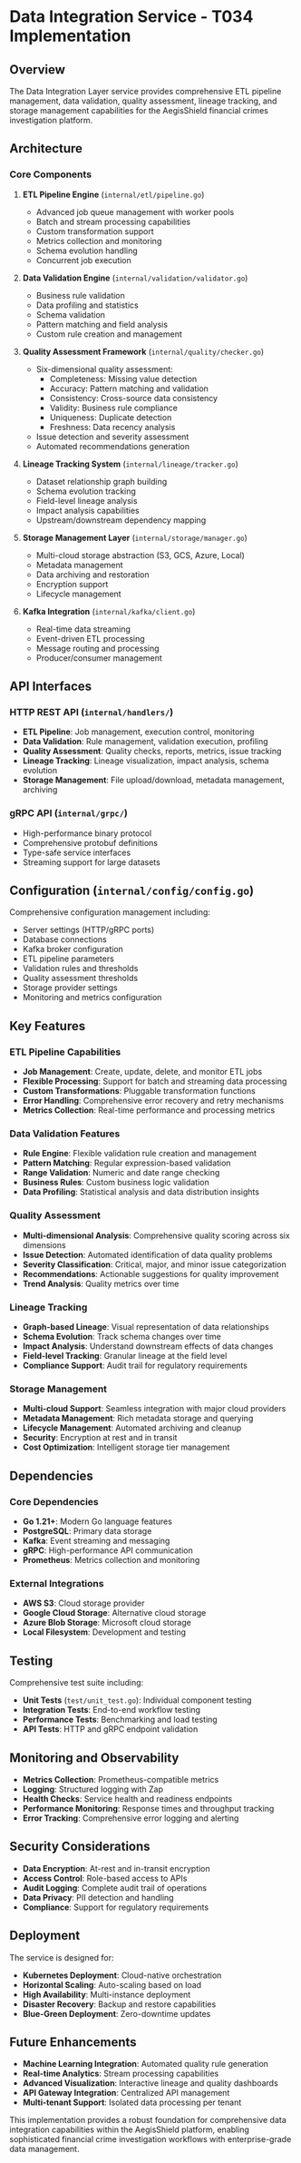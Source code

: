 # Data Integration Service - T034 Implementation

## Overview
The Data Integration Layer service provides comprehensive ETL pipeline management, data validation, quality assessment, lineage tracking, and storage management capabilities for the AegisShield financial crimes investigation platform.

## Architecture

### Core Components

1. **ETL Pipeline Engine** (`internal/etl/pipeline.go`)
   - Advanced job queue management with worker pools
   - Batch and stream processing capabilities
   - Custom transformation support
   - Metrics collection and monitoring
   - Schema evolution handling
   - Concurrent job execution

2. **Data Validation Engine** (`internal/validation/validator.go`)
   - Business rule validation
   - Data profiling and statistics
   - Schema validation
   - Pattern matching and field analysis
   - Custom rule creation and management

3. **Quality Assessment Framework** (`internal/quality/checker.go`)
   - Six-dimensional quality assessment:
     - Completeness: Missing value detection
     - Accuracy: Pattern matching and validation
     - Consistency: Cross-source data consistency
     - Validity: Business rule compliance
     - Uniqueness: Duplicate detection
     - Freshness: Data recency analysis
   - Issue detection and severity assessment
   - Automated recommendations generation

4. **Lineage Tracking System** (`internal/lineage/tracker.go`)
   - Dataset relationship graph building
   - Schema evolution tracking
   - Field-level lineage analysis
   - Impact analysis capabilities
   - Upstream/downstream dependency mapping

5. **Storage Management Layer** (`internal/storage/manager.go`)
   - Multi-cloud storage abstraction (S3, GCS, Azure, Local)
   - Metadata management
   - Data archiving and restoration
   - Encryption support
   - Lifecycle management

6. **Kafka Integration** (`internal/kafka/client.go`)
   - Real-time data streaming
   - Event-driven ETL processing
   - Message routing and processing
   - Producer/consumer management

## API Interfaces

### HTTP REST API (`internal/handlers/`)
- **ETL Pipeline**: Job management, execution control, monitoring
- **Data Validation**: Rule management, validation execution, profiling
- **Quality Assessment**: Quality checks, reports, metrics, issue tracking
- **Lineage Tracking**: Lineage visualization, impact analysis, schema evolution
- **Storage Management**: File upload/download, metadata management, archiving

### gRPC API (`internal/grpc/`)
- High-performance binary protocol
- Comprehensive protobuf definitions
- Type-safe service interfaces
- Streaming support for large datasets

## Configuration (`internal/config/config.go`)

Comprehensive configuration management including:
- Server settings (HTTP/gRPC ports)
- Database connections
- Kafka broker configuration
- ETL pipeline parameters
- Validation rules and thresholds
- Quality assessment thresholds
- Storage provider settings
- Monitoring and metrics configuration

## Key Features

### ETL Pipeline Capabilities
- **Job Management**: Create, update, delete, and monitor ETL jobs
- **Flexible Processing**: Support for batch and streaming data processing
- **Custom Transformations**: Pluggable transformation functions
- **Error Handling**: Comprehensive error recovery and retry mechanisms
- **Metrics Collection**: Real-time performance and processing metrics

### Data Validation Features
- **Rule Engine**: Flexible validation rule creation and management
- **Pattern Matching**: Regular expression-based validation
- **Range Validation**: Numeric and date range checking
- **Business Rules**: Custom business logic validation
- **Data Profiling**: Statistical analysis and data distribution insights

### Quality Assessment
- **Multi-dimensional Analysis**: Comprehensive quality scoring across six dimensions
- **Issue Detection**: Automated identification of data quality problems
- **Severity Classification**: Critical, major, and minor issue categorization
- **Recommendations**: Actionable suggestions for quality improvement
- **Trend Analysis**: Quality metrics over time

### Lineage Tracking
- **Graph-based Lineage**: Visual representation of data relationships
- **Schema Evolution**: Track schema changes over time
- **Impact Analysis**: Understand downstream effects of data changes
- **Field-level Tracking**: Granular lineage at the field level
- **Compliance Support**: Audit trail for regulatory requirements

### Storage Management
- **Multi-cloud Support**: Seamless integration with major cloud providers
- **Metadata Management**: Rich metadata storage and querying
- **Lifecycle Management**: Automated archiving and cleanup
- **Security**: Encryption at rest and in transit
- **Cost Optimization**: Intelligent storage tier management

## Dependencies

### Core Dependencies
- **Go 1.21+**: Modern Go language features
- **PostgreSQL**: Primary data storage
- **Kafka**: Event streaming and messaging
- **gRPC**: High-performance API communication
- **Prometheus**: Metrics collection and monitoring

### External Integrations
- **AWS S3**: Cloud storage provider
- **Google Cloud Storage**: Alternative cloud storage
- **Azure Blob Storage**: Microsoft cloud storage
- **Local Filesystem**: Development and testing

## Testing

Comprehensive test suite including:
- **Unit Tests** (`test/unit_test.go`): Individual component testing
- **Integration Tests**: End-to-end workflow testing
- **Performance Tests**: Benchmarking and load testing
- **API Tests**: HTTP and gRPC endpoint validation

## Monitoring and Observability

- **Metrics Collection**: Prometheus-compatible metrics
- **Logging**: Structured logging with Zap
- **Health Checks**: Service health and readiness endpoints
- **Performance Monitoring**: Response times and throughput tracking
- **Error Tracking**: Comprehensive error logging and alerting

## Security Considerations

- **Data Encryption**: At-rest and in-transit encryption
- **Access Control**: Role-based access to APIs
- **Audit Logging**: Complete audit trail of operations
- **Data Privacy**: PII detection and handling
- **Compliance**: Support for regulatory requirements

## Deployment

The service is designed for:
- **Kubernetes Deployment**: Cloud-native orchestration
- **Horizontal Scaling**: Auto-scaling based on load
- **High Availability**: Multi-instance deployment
- **Disaster Recovery**: Backup and restore capabilities
- **Blue-Green Deployment**: Zero-downtime updates

## Future Enhancements

- **Machine Learning Integration**: Automated quality rule generation
- **Real-time Analytics**: Stream processing capabilities
- **Advanced Visualization**: Interactive lineage and quality dashboards
- **API Gateway Integration**: Centralized API management
- **Multi-tenant Support**: Isolated data processing per tenant

This implementation provides a robust foundation for comprehensive data integration capabilities within the AegisShield platform, enabling sophisticated financial crime investigation workflows with enterprise-grade data management.